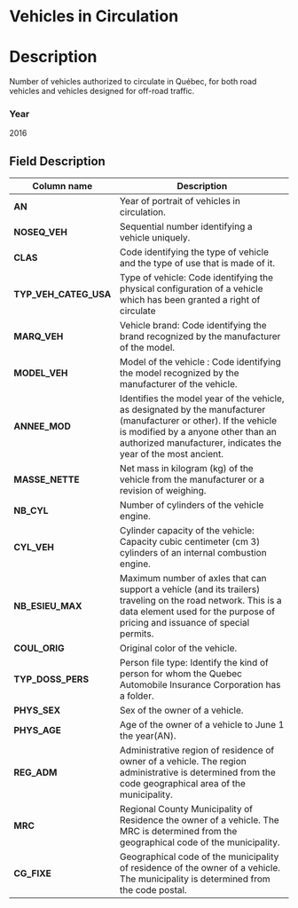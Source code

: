
Vehicles in Circulation
=========================

# Description #  
Number of vehicles authorized to circulate in Québec, for both road vehicles and vehicles designed for off-road traffic.

### Year ###
2016

## Field Description ## 

| Column name | Description |
|-------------|-------------|
| __AN__      | Year of portrait of vehicles in circulation.|
| __NOSEQ_VEH__  | Sequential number identifying a vehicle uniquely. |
| __CLAS__   | Code identifying the type of vehicle and the type of use that is made of it.|
| __TYP_VEH_CATEG_USA__ | Type of vehicle: Code identifying the physical configuration of a vehicle which has been granted a right of circulate|
| __MARQ_VEH__ | Vehicle brand: Code identifying the brand recognized by the manufacturer of the model. |
| __MODEL_VEH__ | Model of the vehicle : Code identifying the model recognized by the manufacturer of the vehicle. |
| __ANNEE_MOD__ | Identifies the model year of the vehicle, as designated by the manufacturer (manufacturer or other). If the vehicle is modified by a anyone other than an authorized manufacturer, indicates the year of the most ancient. |
| __MASSE_NETTE__ | Net mass in kilogram (kg) of the vehicle from the manufacturer or a revision of weighing. |
| __NB_CYL__ | Number of cylinders of the vehicle engine. | 
| __CYL_VEH__ | Cylinder capacity of the vehicle: Capacity cubic centimeter (cm 3) cylinders of an internal combustion engine.|
| __NB_ESIEU_MAX__ | Maximum number of axles that can support a vehicle (and its trailers) traveling on the road network. This is a data element used for the purpose of pricing and issuance of special permits. |
| __COUL_ORIG__ | Original color of the vehicle.|
| __TYP_DOSS_PERS__ | Person file type: Identify the kind of person for whom the Quebec Automobile Insurance Corporation has a folder. |
| __PHYS_SEX__ | Sex of the owner of a vehicle. |
| __PHYS_AGE__ | Age of the owner of a vehicle to June 1 the year(AN). |
| __REG_ADM__ | Administrative region of residence of owner of a vehicle. The region administrative is determined from the code geographical area of the municipality. |
| __MRC__ | Regional County Municipality of Residence the owner of a vehicle. The MRC is determined from the geographical code of the municipality. |
| __CG_FIXE__ | Geographical code of the municipality of residence of the owner of a vehicle. The municipality is determined from the code postal. |
